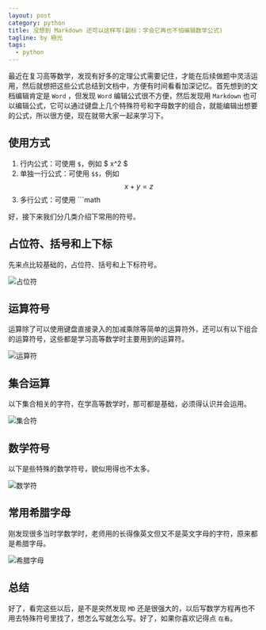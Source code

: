 ```yaml
---
layout: post
category: python
title: 没想到 Markdown 还可以这样写(副标：学会它再也不怕编辑数学公式)
tagline: by 極光
tags:
  - python
---
```


最近在复习高等数学，发现有好多的定理公式需要记住，才能在后续做题中灵活运用，然后就想把这些公式总结到文档中，方便有时间看看加深记忆。首先想到的文档编辑肯定是 `Word` ，但发现 `Word` 编辑公式很不方便，然后发现用 `Markdown` 也可以编辑公式，它可以通过键盘上几个特殊符号和字母数字的组合，就能编辑出想要的公式，所以很方便，现在就带大家一起来学习下。

<!--more-->

## 使用方式

1. 行内公式：可使用 `$`，例如 $ x^2 $
2. 单独一行公式：可使用 `$$`，例如 $$ x + y = z $$
3. 多行公式：可使用 ```math

好，接下来我们分几类介绍下常用的符号。

## 占位符、括号和上下标

先来点比较基础的，占位符、括号和上下标符号。

![占位符](http://www.justdopython.com/assets/images/2020/10/maths/01.png)

## 运算符号

运算除了可以使用键盘直接录入的加减乘除等简单的运算符外，还可以有以下组合的运算符号，这些都是学习高等数学时主要用到的运算符。

![运算符](http://www.justdopython.com/assets/images/2020/10/maths/02.png)

## 集合运算

以下集合相关的字符，在学高等数学时，那可都是基础，必须得认识并会运用。

![集合符](http://www.justdopython.com/assets/images/2020/10/maths/03.png)

## 数学符号

以下是些特殊的数学符号，貌似用得也不太多。

![数学符](http://www.justdopython.com/assets/images/2020/10/maths/04.png)

## 常用希腊字母

刚发现很多当时学数学时，老师用的长得像英文但又不是英文字母的字符，原来都是希腊字母。

![希腊字母](http://www.justdopython.com/assets/images/2020/10/maths/05.png)

## 总结

好了，看完这些以后，是不是突然发现 `MD` 还是很强大的，以后写数学方程再也不用去特殊符号里找了，想怎么写就怎么写。好了，如果你喜欢记得点 `在看`。
